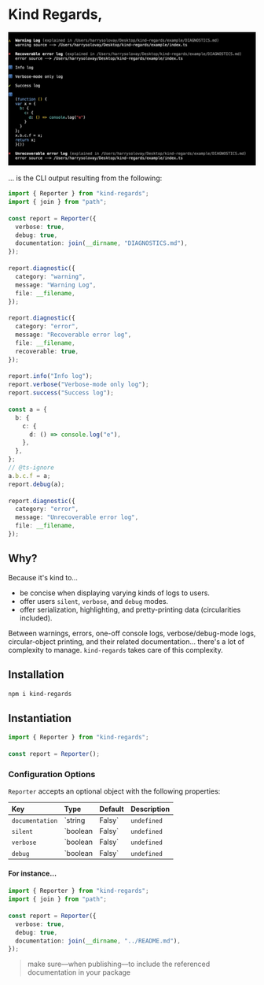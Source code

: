 # Kind Regards,

<img src="./screen.png" />

... is the CLI output resulting from the following:

```ts
import { Reporter } from "kind-regards";
import { join } from "path";

const report = Reporter({
  verbose: true,
  debug: true,
  documentation: join(__dirname, "DIAGNOSTICS.md"),
});

report.diagnostic({
  category: "warning",
  message: "Warning Log",
  file: __filename,
});

report.diagnostic({
  category: "error",
  message: "Recoverable error log",
  file: __filename,
  recoverable: true,
});

report.info("Info log");
report.verbose("Verbose-mode only log");
report.success("Success log");

const a = {
  b: {
    c: {
      d: () => console.log("e"),
    },
  },
};
// @ts-ignore
a.b.c.f = a;
report.debug(a);

report.diagnostic({
  category: "error",
  message: "Unrecoverable error log",
  file: __filename,
});
```

## Why?

Because it's kind to...

- be concise when displaying varying kinds of logs to users.
- offer users `silent`, `verbose`, and `debug` modes.
- offer serialization, highlighting, and pretty-printing data (circularities included).

Between warnings, errors, one-off console logs, verbose/debug-mode logs, circular-object printing, and their related documentation... there's a lot of complexity to manage. `kind-regards` takes care of this complexity.

## Installation

```sh
npm i kind-regards
```

## Instantiation

```ts
import { Reporter } from "kind-regards";

const report = Reporter();
```

### Configuration Options

`Reporter` accepts an optional object with the following properties:

| Key | Type | Default | Description |
| :-- | :-- | :-- | :-- |
| `documentation` | `string | Falsy` | `undefined` | Relative path to API-wide documentation. |
| `silent` | `boolean | Falsy` | `undefined` | Disables all logging (which is especially useful in publicly-accessible CI/CD environments). |
| `verbose` | `boolean | Falsy` | `undefined` | When false, `report.verbose` logs will be hidden. |
| `debug` | `boolean | Falsy` | `undefined` | When false, `report.debug` logs will be hidden. |

#### For instance...

```ts
import { Reporter } from "kind-regards";
import { join } from "path";

const report = Reporter({
  verbose: true,
  debug: true,
  documentation: join(__dirname, "../README.md"),
});
```

> make sure––when publishing––to include the referenced documentation in your package
